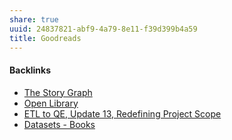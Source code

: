 ```yaml
---
share: true
uuid: 24837821-abf9-4a79-8e11-f39d399b4a59
title: Goodreads
---
```

#### Backlinks

* [The Story Graph](/72a6abf7-ec72-41c7-969e-d1ba58496e03)
* [Open Library](/4ead51de-4419-4950-8466-92ee3780437d)
* [ETL to QE, Update 13, Redefining Project Scope](/0857e406-5e14-4b45-9e8c-3ae712a2f00a)
* [Datasets - Books](/a1498ef7-79af-4358-8a69-c2e546a1222f)